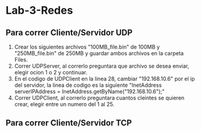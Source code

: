 # Lab-3-Redes

## Para correr Cliente/Servidor UDP

1. Crear los siguientes archivos "100MB_file.bin" de 100MB y "250MB_file.bin" de 250MB y guardar ambos archivos en la carpeta Files.
2. Correr UDPServer, al correrlo preguntara que archivo se desea enviar, elegir ocion 1 o 2 y continuar.
3. En el codigo de UDPClient en la linea 28, cambiar "192.168.10.6" por el ip del servidor, la linea de codigo es la siguiente "InetAddress serverIPAddress = InetAddress.getByName("192.168.10.6");"
4. Correr UDPClient, al correrlo preguntara cuantos cleintes se quieren crear, elegir entre un numero del 1 al 25.

## Para correr Cliente/Servidor TCP
